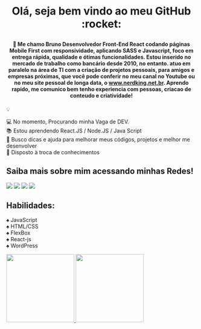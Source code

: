 <h1 align="center"> Olá, seja bem vindo ao meu GitHub :rocket: </p>

#### <p align="center">:man: Me chamo Bruno Desenvolvedor Front-End React codando páginas Mobile First com responsividade, aplicando SASS e Javascript, foco em entrega rápida, qualidade e ótimas funcionalidades. Estou inserido no mercado de trabalho como bancário desde 2010, no entanto. atuo em paralelo na área de TI com a criação de projetos pessoais, para amigos e empresas próximas, que você pode conferir no meu canal no Youtube ou no meu site pessoal de longa data, o www.nerdking.net.br. Aprendo rapido, me comunico bem tenho experiencia com pessoas, criacao de conteudo e criatividade!

 :bulb:  </p>

💻 No momento, Procurando minha Vaga de DEV.<br>
📚 Estou aprendendo React.JS / Node.JS / Java Script <br>
🤝 Busco dicas e ajuda para melhorar meus códigos, projetos e melhor me desenvolver<br>
💯 Disposto à troca de conhecimentos<br>

## Saiba mais sobre mim acessando minhas Redes!
<div>
<a href="https://www.youtube.com/nerdkingteam" target="_blank"><img src="https://img.shields.io/badge/YouTube-FF0000?style=for-the-badge&logo=youtube&logoColor=white" target="_blank"></a>
<a href="https://www.instagram.com/brunoholandaa/" target="_blank"><img src="https://img.shields.io/badge/-Instagram-%23E4405F?style=for-the-badge&logo=instagram&logoColor=white" target="_blank"></a>
<a href = "mailto:holanda_rodrigues@hotmail.com"><img src="https://img.shields.io/badge/Gmail-D14836?style=for-the-badge&logo=gmail&logoColor=white" target="_blank"></a>
<a href="https://www.linkedin.com/in/bruno-holanda-70764364/" target="_blank"><img src="https://img.shields.io/badge/-LinkedIn-%230077B5?style=for-the-badge&logo=linkedin&logoColor=white" target="_blank"></a>   
</div>

## Habilidades:
:spades: JavaScript<br>
:spades: HTML/CSS<br>
:spades: FlexBox<br>
:spades: React-js<br>
:spades: WordPress<br>

<div>
<a href="https://github.com/brunoholanda">
<img height="180em" src="https://github-readme-stats.vercel.app/api/top-langs/?username=brunoholanda&layout=compact&langs_count=7&theme=dracula"/>
<img height="180em" src="https://github-readme-stats.vercel.app/api?username=brunoholanda&show_icons=true&theme=dracula&include_all_commits=true&count_private=true"/>
</div>
